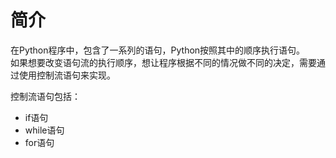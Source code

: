 # 简介
在Python程序中，包含了一系列的语句，Python按照其中的顺序执行语句。  
如果想要改变语句流的执行顺序，想让程序根据不同的情况做不同的决定，需要通过使用控制流语句来实现。  

控制流语句包括：

* if语句
* while语句
* for语句